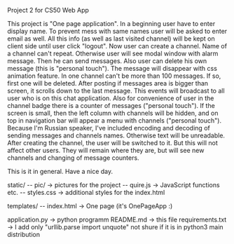 Project 2 for CS50 Web App


This project is "One page application". In a beginning user have to enter display name. To prevent mess with same names user will be asked to enter email as well. 
All this info (as well as last visited channel) will be kept on client side until user click "logout".
Now user can create a channel. Name of a channel can't repeat. Otherwise user will see modal window with alarm message.
Then he can send messages. Also user can delete his own message (this is "personal touch"). The message will disappear with css animation feature.
In one channel can't be more than 100 messages. If so, first one will be deleted.
After posting if messages area is bigger than screen, it scrolls down to the last message.
This events will broadcast to all user who is on this chat application.
Also for convenience of user in the channel badge there is a counter of messages ("personal touch").
If the screen is small, then the left column with channels will be hidden, and on top in navigation bar will appear a menu with channels ("personal touch").
Because I'm Russian speaker, I've included encoding and decoding of sending messages and channels names. Otherwise text will be unreadable.
After creating the channel, the user will be switched to it. But this will not affect other users.
They will remain where they are, but will see new channels and changing of message counters.


This is it in general.
Have a nice day.


static/
-- pic/       -> pictures for the project
-- quire.js   -> JavaScript functions etc.
-- styles.css -> additional styles for the index.html 

templates/
-- index.html -> One page (it's OnePageApp :)

application.py -> python programm
README.md      -> this file
requirements.txt -> I add only "urllib.parse import unquote" not shure if it is in python3 main distribution
